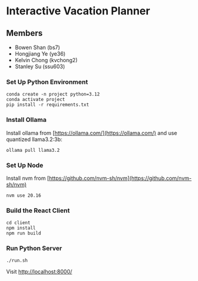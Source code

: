 # Interactive Vacation Planner

## Members

- Bowen Shan (bs7)
- Hongjiang Ye (ye36)
- Kelvin Chong (kvchong2)
- Stanley Su (ssu603)

### Set Up Python Environment

```
conda create -n project python=3.12
conda activate project
pip install -r requirements.txt
```

### Install Ollama

Install ollama from [https://ollama.com/](https://ollama.com/) and use quantized llama3.2:3b:

```
ollama pull llama3.2
```

### Set Up Node

Install nvm from [https://github.com/nvm-sh/nvm](https://github.com/nvm-sh/nvm)

```
nvm use 20.16
```

### Build the React Client

```
cd client
npm install
npm run build
```

### Run Python Server
```
./run.sh
```

Visit [http://localhost:8000/](http://localhost:8000/)
